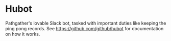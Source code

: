 # Hubot

Pathgather's lovable Slack bot, tasked with important duties like keeping the ping pong records. See https://github.com/github/hubot for documentation on how it works.
